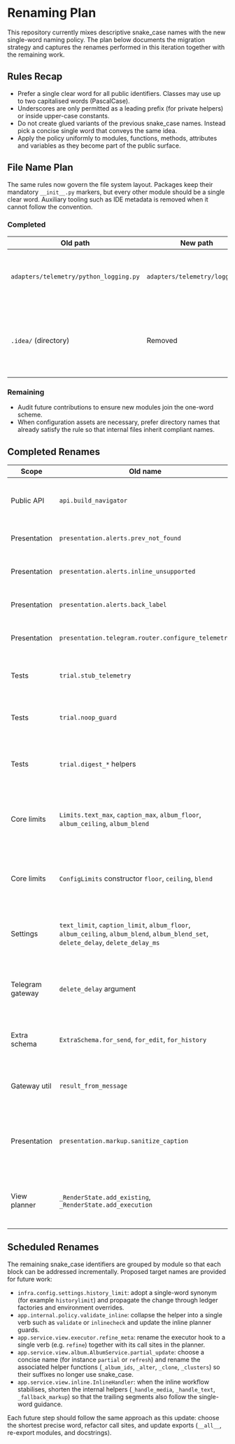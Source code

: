 # Renaming Plan

This repository currently mixes descriptive snake_case names with the new
single-word naming policy. The plan below documents the migration strategy and
captures the renames performed in this iteration together with the remaining
work.

## Rules Recap

* Prefer a single clear word for all public identifiers. Classes may use up to
  two capitalised words (PascalCase).
* Underscores are only permitted as a leading prefix (for private helpers) or
  inside upper-case constants.
* Do not create glued variants of the previous snake_case names. Instead pick a
  concise single word that conveys the same idea.
* Apply the policy uniformly to modules, functions, methods, attributes and
  variables as they become part of the public surface.

## File Name Plan

The same rules now govern the file system layout. Packages keep their mandatory
`__init__.py` markers, but every other module should be a single clear word.
Auxiliary tooling such as IDE metadata is removed when it cannot follow the
convention.

### Completed

| Old path | New path | Notes |
| -------- | -------- | ----- |
| `adapters/telemetry/python_logging.py` | `adapters/telemetry/logger.py` | Describes the telemetry adapter without underscores. |
| `.idea/` (directory) | Removed | JetBrains metadata dropped so that no tracked file name violates the policy. |

### Remaining

* Audit future contributions to ensure new modules join the one-word scheme.
* When configuration assets are necessary, prefer directory names that already
  satisfy the rule so that internal files inherit compliant names.

## Completed Renames

| Scope | Old name | New name | Notes |
| ----- | -------- | -------- | ----- |
| Public API | `api.build_navigator` | `api.assemble` | Propagated through bootstrap modules and entry points. |
| Presentation | `presentation.alerts.prev_not_found` | `presentation.alerts.missing` | Keeps the absent-history alert. |
| Presentation | `presentation.alerts.inline_unsupported` | `presentation.alerts.barred` | Signals that inline mode is not supported. |
| Presentation | `presentation.alerts.back_label` | `presentation.alerts.revert` | Supplies the “Back” button label. |
| Presentation | `presentation.telegram.router.configure_telemetry` | `presentation.telegram.router.instrument` | Describes telemetry wiring with a single word. |
| Tests | `trial.stub_telemetry` | `trial.monitor` | Returns a monitoring stub for telemetry. |
| Tests | `trial.noop_guard` | `trial.sentinel` | Async context manager used as guard stub. |
| Tests | `trial.digest_*` helpers | `reliance`, `override`, `absence`, `veto`, `assent`, `surface`, `rebuff`, `refuse`, `decline`, `siren`, `wording`, `translation`, `commerce`, `fragments` | Bring the scenario helpers in line with the policy. |
| Core limits | `Limits.text_max`, `caption_max`, `album_floor`, `album_ceiling`, `album_blend` | `textlimit`, `captionlimit`, `groupmin`, `groupmax`, `groupmix` | Protocol names and all adapters now share the single-word vocabulary. |
| Core limits | `ConfigLimits` constructor `floor`, `ceiling`, `blend` | `minimum`, `maximum`, `mix` | Keeps the configuration wiring aligned with the new protocol. |
| Settings | `text_limit`, `caption_limit`, `album_floor`, `album_ceiling`, `album_blend`, `album_blend_set`, `delete_delay`, `delete_delay_ms` | `textlimit`, `captionlimit`, `groupmin`, `groupmax`, `mixcodes`, `mixset`, `deletepause`, `deletepausems` | Updated environment mapping and dependency injection bindings. |
| Telegram gateway | `delete_delay` argument | `deletepause` | Matches the configuration name and emphasises the pacing behaviour. |
| Extra schema | `ExtraSchema.for_send`, `for_edit`, `for_history` | `send`, `edit`, `history` | Reflected in the Telegram serializer and gateway usage. |
| Gateway util | `result_from_message` | `derive` | Shortens the helper that builds message results. |
| Presentation | `presentation.markup.sanitize_caption` | `presentation.markup.purify` | Keeps the markup helper compliant even though it is currently unused. |
| View planner | `_RenderState.add_existing`, `_RenderState.add_execution` | `retain`, `collect` | Reduces the remaining snake_case verbs inside the planner flow. |

## Scheduled Renames

The remaining snake_case identifiers are grouped by module so that each block can
be addressed incrementally. Proposed target names are provided for future work:

* `infra.config.settings.history_limit`: adopt a single-word synonym (for
  example `historylimit`) and propagate the change through ledger factories and
  environment overrides.
* `app.internal.policy.validate_inline`: collapse the helper into a single verb
  such as `validate` or `inlinecheck` and update the inline planner guards.
* `app.service.view.executor.refine_meta`: rename the executor hook to a single
  verb (e.g. `refine`) together with its call sites in the planner.
* `app.service.view.album.AlbumService.partial_update`: choose a concise name
  (for instance `partial` or `refresh`) and rename the associated helper
  functions (`_album_ids`, `_alter`, `_clone`, `_clusters`) so their suffixes no
  longer use snake_case.
* `app.service.view.inline.InlineHandler`: when the inline workflow stabilises,
  shorten the internal helpers (`_handle_media`, `_handle_text`,
  `_fallback_markup`) so that the trailing segments also follow the single-word
  guidance.

Each future step should follow the same approach as this update: choose the
shortest precise word, refactor call sites, and update exports (`__all__`,
re-export modules, and docstrings).
